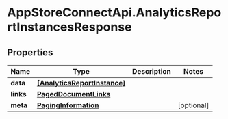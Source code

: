 # AppStoreConnectApi.AnalyticsReportInstancesResponse

## Properties

Name | Type | Description | Notes
------------ | ------------- | ------------- | -------------
**data** | [**[AnalyticsReportInstance]**](AnalyticsReportInstance.md) |  | 
**links** | [**PagedDocumentLinks**](PagedDocumentLinks.md) |  | 
**meta** | [**PagingInformation**](PagingInformation.md) |  | [optional] 


